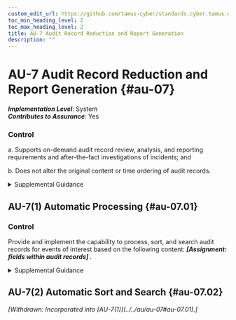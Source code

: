 ```yaml
---
custom_edit_url: https://github.com/tamus-cyber/standards.cyber.tamus.edu/tree/main/static/content/tamus.edu/TAMUS_profile.xml
toc_min_heading_level: 2
toc_max_heading_level: 2
title: AU-7 Audit Record Reduction and Report Generation
description: ""
---
```


# AU-7 Audit Record Reduction and Report Generation {#au-07}

_**Implementation Level**_: System\
_**Contributes to Assurance**_: Yes

### Control

a. Supports on-demand audit record review, analysis, and reporting requirements and after-the-fact investigations of incidents; and

b. Does not alter the original content or time ordering of audit records.

<details>
  <summary>Supplemental Guidance</summary>

Audit record reduction is a process that manipulates collected audit log information and organizes it into a summary format that is more meaningful to analysts. Audit record reduction and report generation capabilities do not always emanate from the same system or from the same organizational entities that conduct audit logging activities. The audit record reduction capability includes modern data mining techniques with advanced data filters to identify anomalous behavior in audit records. The report generation capability provided by the system can generate customizable reports. Time ordering of audit records can be an issue if the granularity of the timestamp in the record is insufficient.

</details>

## AU-7(1) Automatic Processing {#au-07.01}

### Control

Provide and implement the capability to process, sort, and search audit records for events of interest based on the following content: <strong> <em>[Assignment: fields within audit records]</em> </strong>.

<details>
  <summary>Supplemental Guidance</summary>

Events of interest can be identified by the content of audit records, including system resources involved, information objects accessed, identities of individuals, event types, event locations, event dates and times, Internet Protocol addresses involved, or event success or failure. Organizations may define event criteria to any degree of granularity required, such as locations selectable by a general networking location or by specific system component.

</details>

## AU-7(2) Automatic Sort and Search {#au-07.02}

<prop xmlns="http://csrc.nist.gov/ns/oscal/1.0" name="status" value="withdrawn">
               <em>[Withdrawn: Incorporated into [AU-7(1)](../../au/au-07#au-07.01).]</em>
            </prop>
            

